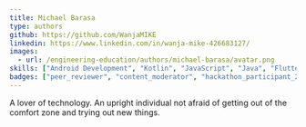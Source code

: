 ```yaml
---
title: Michael Barasa
type: authors
github: https://github.com/WanjaMIKE
linkedin: https://www.linkedin.com/in/wanja-mike-426683127/
images:
  - url: /engineering-education/authors/michael-barasa/avatar.png
skills: ["Android Development", "Kotlin", "JavaScript", "Java", "Flutter", "React", "PHP", "Python", "C++"]
badges: ["peer_reviewer", "content_moderator", "hackathon_participant_22", "hackathon_winner_22"]
---
```

A lover of technology. An upright individual not afraid of getting out of the comfort zone and trying out new things.
